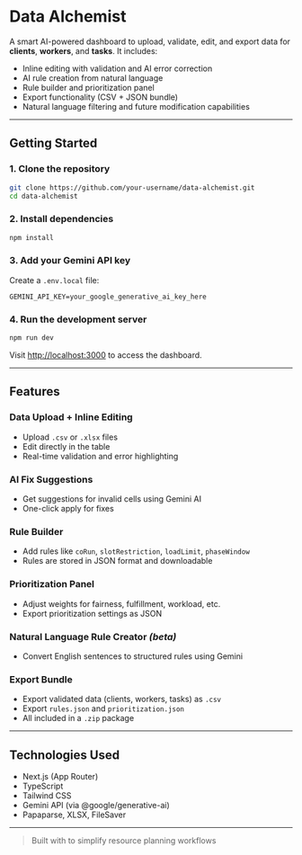 # Data Alchemist

A smart AI-powered dashboard to upload, validate, edit, and export data for **clients**, **workers**, and **tasks**. It includes:

- Inline editing with validation and AI error correction
- AI rule creation from natural language
- Rule builder and prioritization panel
- Export functionality (CSV + JSON bundle)
- Natural language filtering and future modification capabilities

---

## Getting Started

### 1. Clone the repository

```bash
git clone https://github.com/your-username/data-alchemist.git
cd data-alchemist
```

### 2. Install dependencies

```bash
npm install
```

### 3. Add your Gemini API key

Create a `.env.local` file:

```env
GEMINI_API_KEY=your_google_generative_ai_key_here
```

### 4. Run the development server

```bash
npm run dev
```

Visit [http://localhost:3000](http://localhost:3000) to access the dashboard.

---

## Features

### Data Upload + Inline Editing

- Upload `.csv` or `.xlsx` files
- Edit directly in the table
- Real-time validation and error highlighting

### AI Fix Suggestions

- Get suggestions for invalid cells using Gemini AI
- One-click apply for fixes

### Rule Builder

- Add rules like `coRun`, `slotRestriction`, `loadLimit`, `phaseWindow`
- Rules are stored in JSON format and downloadable

### Prioritization Panel

- Adjust weights for fairness, fulfillment, workload, etc.
- Export prioritization settings as JSON

### Natural Language Rule Creator _(beta)_

- Convert English sentences to structured rules using Gemini

### Export Bundle

- Export validated data (clients, workers, tasks) as `.csv`
- Export `rules.json` and `prioritization.json`
- All included in a `.zip` package

---

## Technologies Used

- Next.js (App Router)
- TypeScript
- Tailwind CSS
- Gemini API (via @google/generative-ai)
- Papaparse, XLSX, FileSaver

---

> Built with to simplify resource planning workflows
